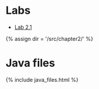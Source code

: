 # Labs
* [Lab 2.1](lab2-1.md)

{% assign dir = '/src/chapter2/' %}
# Java files
{% include java_files.html %}
